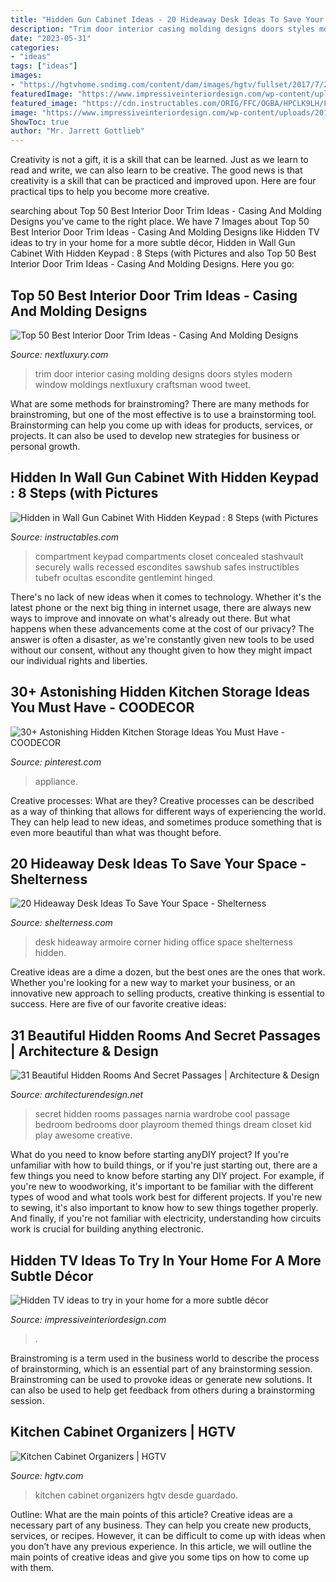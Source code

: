 ```yaml
---
title: "Hidden Gun Cabinet Ideas - 20 Hideaway Desk Ideas To Save Your Space"
description: "Trim door interior casing molding designs doors styles modern window moldings nextluxury craftsman wood tweet"
date: "2023-05-31"
categories:
- "ideas"
tags: ["ideas"]
images:
- "https://hgtvhome.sndimg.com/content/dam/images/hgtv/fullset/2017/7/28/0/IO_Sicora_Minikahda_4.jpg.rend.hgtvcom.616.924.suffix/1501248668755.jpeg"
featuredImage: "https://www.impressiveinteriordesign.com/wp-content/uploads/2019/10/tv8.jpg"
featured_image: "https://cdn.instructables.com/ORIG/FFC/OGBA/HPCLK9LH/FFCOGBAHPCLK9LH.jpg"
image: "https://www.impressiveinteriordesign.com/wp-content/uploads/2019/10/tv8.jpg"
ShowToc: true
author: "Mr. Jarrett Gottlieb"
---
```



Creativity is not a gift, it is a skill that can be learned. Just as we learn to read and write, we can also learn to be creative. The good news is that creativity is a skill that can be practiced and improved upon. Here are four practical tips to help you become more creative.

	

		
searching about Top 50 Best Interior Door Trim Ideas - Casing And Molding Designs you've came to the right place. We have 7 Images about Top 50 Best Interior Door Trim Ideas - Casing And Molding Designs like Hidden TV ideas to try in your home for a more subtle décor, Hidden in Wall Gun Cabinet With Hidden Keypad : 8 Steps (with Pictures and also Top 50 Best Interior Door Trim Ideas - Casing And Molding Designs. Here you go:
		
    
## Top 50 Best Interior Door Trim Ideas - Casing And Molding Designs

<img loading=lazy src="http://nextluxury.com/wp-content/uploads/sleek-door-trim-ideas.jpg" onerror="this.onerror=null;this.src='https://tse1.mm.bing.net/th?id=OIP.ZU2lQajAWcitlWOr3fWJ-QAAAA&amp;pid=15.1';" alt="Top 50 Best Interior Door Trim Ideas - Casing And Molding Designs">

_Source: nextluxury.com_

>trim door interior casing molding designs doors styles modern window moldings nextluxury craftsman wood tweet. 

	

What are some methods for brainstroming?
There are many methods for brainstroming, but one of the most effective is to use a brainstorming tool. Brainstorming can help you come up with ideas for products, services, or projects. It can also be used to develop new strategies for business or personal growth.

    
## Hidden In Wall Gun Cabinet With Hidden Keypad : 8 Steps (with Pictures

<img loading=lazy src="https://cdn.instructables.com/ORIG/FFC/OGBA/HPCLK9LH/FFCOGBAHPCLK9LH.jpg" onerror="this.onerror=null;this.src='https://tse1.mm.bing.net/th?id=OIP.j4wT-vpQwkC45uQhinu7fgHaJ4&amp;pid=15.1';" alt="Hidden in Wall Gun Cabinet With Hidden Keypad : 8 Steps (with Pictures">

_Source: instructables.com_

>compartment keypad compartments closet concealed stashvault securely walls recessed escondites sawshub safes instructibles tubefr ocultas escondite gentlemint hinged. 

	

There's no lack of new ideas when it comes to technology. Whether it's the latest phone or the next big thing in internet usage, there are always new ways to improve and innovate on what's already out there. But what happens when these advancements come at the cost of our privacy? The answer is often a disaster, as we're constantly given new tools to be used without our consent, without any thought given to how they might impact our individual rights and liberties.

    
## 30+ Astonishing Hidden Kitchen Storage Ideas You Must Have - COODECOR

<img loading=lazy src="https://i.pinimg.com/736x/0c/82/3c/0c823c4b716417bae526624e80d66afc.jpg" onerror="this.onerror=null;this.src='https://tse2.mm.bing.net/th?id=OIP.P2oFdlXrZu6NDFnqguYYsgHaI4&amp;pid=15.1';" alt="30+ Astonishing Hidden Kitchen Storage Ideas You Must Have - COODECOR">

_Source: pinterest.com_

>appliance. 

	

Creative processes: What are they?
Creative processes can be described as a way of thinking that allows for different ways of experiencing the world. They can help lead to new ideas, and sometimes produce something that is even more beautiful than what was thought before.

    
## 20 Hideaway Desk Ideas To Save Your Space - Shelterness

<img loading=lazy src="https://i.shelterness.com/2016/12/16-corner-armoire-hiding-a-desk.jpg" onerror="this.onerror=null;this.src='https://tse1.mm.bing.net/th?id=OIP.QtEea_HyhFX_AtjbRAKncAAAAA&amp;pid=15.1';" alt="20 Hideaway Desk Ideas To Save Your Space - Shelterness">

_Source: shelterness.com_

>desk hideaway armoire corner hiding office space shelterness hidden. 

	

Creative ideas are a dime a dozen, but the best ones are the ones that work. Whether you're looking for a new way to market your business, or an innovative new approach to selling products, creative thinking is essential to success. Here are five of our favorite creative ideas:

    
## 31 Beautiful Hidden Rooms And Secret Passages | Architecture &amp; Design

<img loading=lazy src="http://cdn.architecturendesign.net/wp-content/uploads/2014/09/672.jpg" onerror="this.onerror=null;this.src='https://tse1.mm.bing.net/th?id=OIP.MULMei4J4mm4E1S0mwD54AHaJ6&amp;pid=15.1';" alt="31 Beautiful Hidden Rooms And Secret Passages | Architecture &amp; Design">

_Source: architecturendesign.net_

>secret hidden rooms passages narnia wardrobe cool passage bedroom bedrooms door playroom themed things dream closet kid play awesome creative. 

	

What do you need to know before starting anyDIY project?
If you're unfamiliar with how to build things, or if you're just starting out, there are a few things you need to know before starting any DIY project. For example, if you're new to woodworking, it's important to be familiar with the different types of wood and what tools work best for different projects. If you're new to sewing, it's also important to know how to sew things together properly. And finally, if you're not familiar with electricity, understanding how circuits work is crucial for building anything electronic.

    
## Hidden TV Ideas To Try In Your Home For A More Subtle Décor

<img loading=lazy src="https://www.impressiveinteriordesign.com/wp-content/uploads/2019/10/tv8.jpg" onerror="this.onerror=null;this.src='https://tse2.mm.bing.net/th?id=OIP.LgnCHWmYJWfyhCRwT1FjRgHaLc&amp;pid=15.1';" alt="Hidden TV ideas to try in your home for a more subtle décor">

_Source: impressiveinteriordesign.com_

>. 

	

Brainstroming is a term used in the business world to describe the process of brainstorming, which is an essential part of any brainstorming session. Brainstroming can be used to provoke ideas or generate new solutions. It can also be used to help get feedback from others during a brainstorming session.

    
## Kitchen Cabinet Organizers | HGTV

<img loading=lazy src="https://hgtvhome.sndimg.com/content/dam/images/hgtv/fullset/2017/7/28/0/IO_Sicora_Minikahda_4.jpg.rend.hgtvcom.616.924.suffix/1501248668755.jpeg" onerror="this.onerror=null;this.src='https://tse1.mm.bing.net/th?id=OIP.krNf-Fp8Mj-9cgGtvgi6JQHaLH&amp;pid=15.1';" alt="Kitchen Cabinet Organizers | HGTV">

_Source: hgtv.com_

>kitchen cabinet organizers hgtv desde guardado. 

	

Outline: What are the main points of this article?
Creative ideas are a necessary part of any business. They can help you create new products, services, or recipes. However, it can be difficult to come up with ideas when you don’t have any previous experience. In this article, we will outline the main points of creative ideas and give you some tips on how to come up with them.

